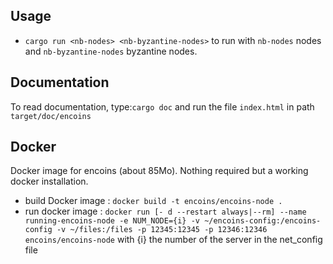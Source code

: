 ## Usage
 - `cargo run <nb-nodes> <nb-byzantine-nodes>` to run with `nb-nodes` nodes and `nb-byzantine-nodes` byzantine nodes.

## Documentation
To read documentation, type:`cargo doc` and run the file `index.html` in path `target/doc/encoins`

## Docker
Docker image for encoins (about 85Mo). Nothing required but a working docker installation.
- build Docker image : `docker build -t encoins/encoins-node .`
- run docker image : `docker run [- d --restart always|--rm] --name running-encoins-node -e NUM_NODE={i} -v ~/encoins-config:/encoins-config -v ~/files:/files -p 12345:12345 -p 12346:12346 encoins/encoins-node` with {i} the number of the server in the net_config file
